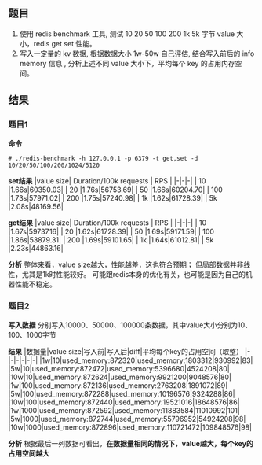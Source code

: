## 题目
1. 使用 redis benchmark 工具, 测试 10 20 50 100 200 1k 5k 字节 value 大小，redis get set 性能。
2. 写入一定量的 kv 数据, 根据数据大小 1w-50w 自己评估, 结合写入前后的 info memory 信息 , 分析上述不同 value 大小下，平均每个 key 的占用内存空间。

## 结果
### 题目1
**命令**
```
# ./redis-benchmark -h 127.0.0.1 -p 6379 -t get,set -d 10/20/50/100/200/1024/5120
```
**set结果**
|value size| Duration/100k requests | RPS |
|-|-|-|
| 10 |1.66s|60350.03|
| 20 |1.76s|56753.69|
| 50 |1.66s|60204.70|
| 100 |1.73s|57971.02|
| 200 |1.75s|57240.98|
| 1k |1.62s|61728.39|
| 5k |2.08s|48169.56|

**get结果**
|value size| Duration/100k requests | RPS |
|-|-|-|
| 10 |1.67s|59737.16|
| 20 |1.62s|61728.39|
| 50 |1.69s|59171.59|
| 100 |1.86s|53879.31|
| 200 |1.69s|59101.65|
| 1k |1.64s|61012.81|
| 5k |2.23s|44863.16|

**分析**
整体来看，value size越大，性能越差，这也符合预期；
但局部数据并非线性，尤其是1k时性能较好。
可能跟redis本身的优化有关，也可能是因为自己的机器性能不稳定。
### 题目2
**写入数据**
分别写入10000、50000、100000条数据，其中value大小分别为10、100、1000字节

**结果**
|数据量|value size|写入前|写入后|diff|平均每个key的占用空间（取整）
|-|-|-|-|-|-|
|1w|10|used_memory:872320|used_memory:1803312|930992|83|
|5w|10|used_memory:872472|used_memory:5396680|4524208|80|
|10w|10|used_memory:872624|used_memory:9921200|9048576|80|
|1w|100|used_memory:872136|used_memory:2763208|1891072|89|
|5w|100|used_memory:872288|used_memory:10196576|9324288|86|
|10w|100|used_memory:872440|used_memory:19521016|18648576|86|
|1w|1000|used_memory:872592|used_memory:11883584|11010992|101|
|5w|1000|used_memory:872744|used_memory:55796952|54924208|98|
|10w|1000|used_memory:872896|used_memory:110721472|109848576|98|

**分析**
根据最后一列数据可看出，**在数据量相同的情况下，value越大，每个key的占用空间越大**